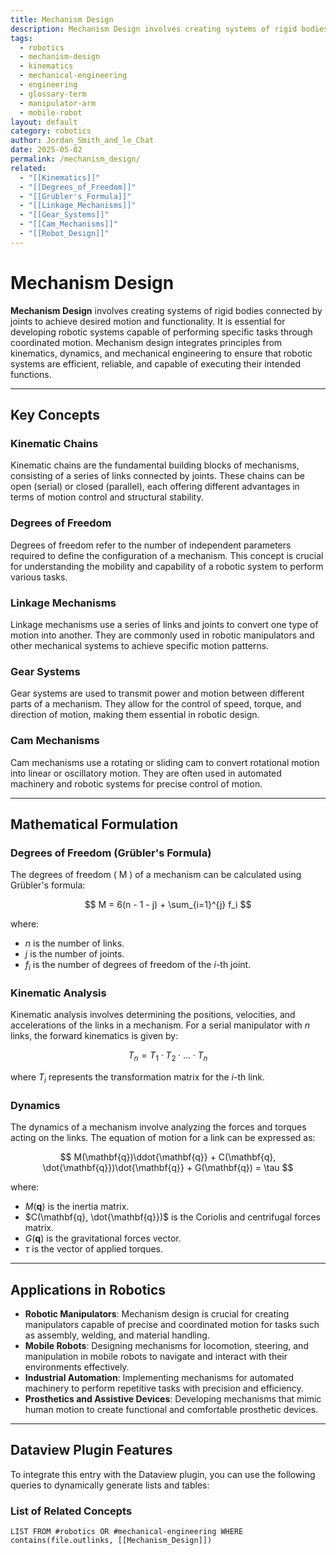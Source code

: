 ```yaml
---
title: Mechanism Design
description: Mechanism Design involves creating systems of rigid bodies connected by joints to achieve desired motion and functionality, essential for developing robotic systems capable of performing specific tasks.
tags:
  - robotics
  - mechanism-design
  - kinematics
  - mechanical-engineering
  - engineering
  - glossary-term
  - manipulator-arm
  - mobile-robot
layout: default
category: robotics
author: Jordan_Smith_and_le_Chat
date: 2025-05-02
permalink: /mechanism_design/
related:
  - "[[Kinematics]]"
  - "[[Degrees_of_Freedom]]"
  - "[[Grübler's_Formula]]"
  - "[[Linkage_Mechanisms]]"
  - "[[Gear_Systems]]"
  - "[[Cam_Mechanisms]]"
  - "[[Robot_Design]]"
---
```


# Mechanism Design

**Mechanism Design** involves creating systems of rigid bodies connected by joints to achieve desired motion and functionality. It is essential for developing robotic systems capable of performing specific tasks through coordinated motion. Mechanism design integrates principles from kinematics, dynamics, and mechanical engineering to ensure that robotic systems are efficient, reliable, and capable of executing their intended functions.

---

## Key Concepts

### Kinematic Chains

Kinematic chains are the fundamental building blocks of mechanisms, consisting of a series of links connected by joints. These chains can be open (serial) or closed (parallel), each offering different advantages in terms of motion control and structural stability.

### Degrees of Freedom

Degrees of freedom refer to the number of independent parameters required to define the configuration of a mechanism. This concept is crucial for understanding the mobility and capability of a robotic system to perform various tasks.

### Linkage Mechanisms

Linkage mechanisms use a series of links and joints to convert one type of motion into another. They are commonly used in robotic manipulators and other mechanical systems to achieve specific motion patterns.

### Gear Systems

Gear systems are used to transmit power and motion between different parts of a mechanism. They allow for the control of speed, torque, and direction of motion, making them essential in robotic design.

### Cam Mechanisms

Cam mechanisms use a rotating or sliding cam to convert rotational motion into linear or oscillatory motion. They are often used in automated machinery and robotic systems for precise control of motion.

---

## Mathematical Formulation

### Degrees of Freedom (Grübler's Formula)

The degrees of freedom \( M \) of a mechanism can be calculated using Grübler's formula:

$$
M = 6(n - 1 - j) + \sum_{i=1}^{j} f_i
$$

where:
- $n$ is the number of links.
- $j$ is the number of joints.
- $f_i$ is the number of degrees of freedom of the $i$-th joint.

### Kinematic Analysis

Kinematic analysis involves determining the positions, velocities, and accelerations of the links in a mechanism. For a serial manipulator with $n$ links, the forward kinematics is given by:

$$
T_n = T_1 \cdot T_2 \cdot \ldots \cdot T_n
$$

where $T_i$ represents the transformation matrix for the $i$-th link.

### Dynamics

The dynamics of a mechanism involve analyzing the forces and torques acting on the links. The equation of motion for a link can be expressed as:

$$
M(\mathbf{q})\ddot{\mathbf{q}} + C(\mathbf{q}, \dot{\mathbf{q}})\dot{\mathbf{q}} + G(\mathbf{q}) = \tau
$$

where:
- $M(\mathbf{q})$ is the inertia matrix.
- $C(\mathbf{q}, \dot{\mathbf{q}})$ is the Coriolis and centrifugal forces matrix.
- $G(\mathbf{q})$ is the gravitational forces vector.
- $\tau$ is the vector of applied torques.

---

## Applications in Robotics

- **Robotic Manipulators**: Mechanism design is crucial for creating manipulators capable of precise and coordinated motion for tasks such as assembly, welding, and material handling.
- **Mobile Robots**: Designing mechanisms for locomotion, steering, and manipulation in mobile robots to navigate and interact with their environments effectively.
- **Industrial Automation**: Implementing mechanisms for automated machinery to perform repetitive tasks with precision and efficiency.
- **Prosthetics and Assistive Devices**: Developing mechanisms that mimic human motion to create functional and comfortable prosthetic devices.

---

## Dataview Plugin Features

To integrate this entry with the Dataview plugin, you can use the following queries to dynamically generate lists and tables:

### List of Related Concepts

```dataview
LIST FROM #robotics OR #mechanical-engineering WHERE contains(file.outlinks, [[Mechanism_Design]])
